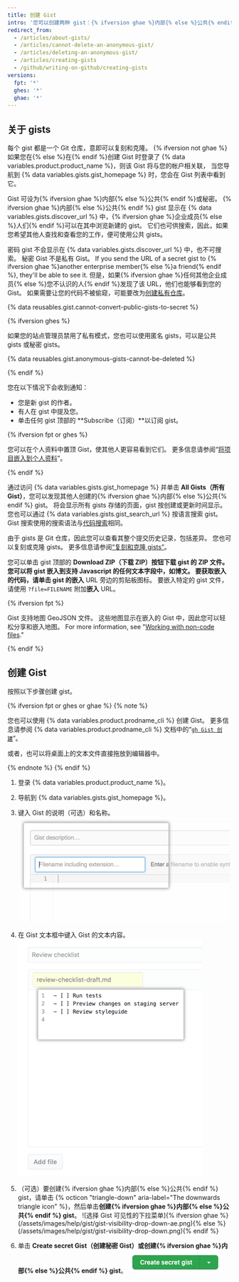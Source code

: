 ```yaml
---
title: 创建 Gist
intro: '您可以创建两种 gist：{% ifversion ghae %}内部{% else %}公共{% endif %}和秘密。 如果您准备与{% ifversion ghae %}企业成员{% else %}全世界{% endif %}分享您的创意，请创建{% ifversion ghae %}内部{% else %}公共{% endif %} gist，否则请创建秘密 gist。'
redirect_from:
  - /articles/about-gists/
  - /articles/cannot-delete-an-anonymous-gist/
  - /articles/deleting-an-anonymous-gist/
  - /articles/creating-gists
  - /github/writing-on-github/creating-gists
versions:
  fpt: '*'
  ghes: '*'
  ghae: '*'
---
```


## 关于 gists

每个 gist 都是一个 Git 仓库，意即可以复刻和克隆。 {% ifversion not ghae %}如果您在{% else %}在{% endif %}创建 Gist 时登录了 {% data variables.product.product_name %}，则该 Gist 将与您的帐户相关联， 当您导航到 {% data variables.gists.gist_homepage %} 时，您会在 Gist 列表中看到它。

Gist 可设为{% ifversion ghae %}内部{% else %}公共{% endif %}或秘密。 {% ifversion ghae %}内部{% else %}公共{% endif %} gist 显示在 {% data variables.gists.discover_url %} 中，{% ifversion ghae %}企业成员{% else %}人们{% endif %}可以在其中浏览新建的 gist。 它们也可供搜索，因此，如果您希望其他人查找和查看您的工作，便可使用公共 gists。

密码 gist 不会显示在 {% data variables.gists.discover_url %} 中，也不可搜索。 秘密 Gist 不是私有 Gist。 If you send the URL of a secret gist to {% ifversion ghae %}another enterprise member{% else %}a friend{% endif %}, they'll be able to see it. 但是，如果{% ifversion ghae %}任何其他企业成员{% else %}您不认识的人{% endif %}发现了该 URL，他们也能够看到您的 Gist。 如果需要让您的代码不被偷窥，可能要改为[创建私有仓库](/articles/creating-a-new-repository)。

{% data reusables.gist.cannot-convert-public-gists-to-secret %}

{% ifversion ghes %}

如果您的站点管理员禁用了私有模式，您也可以使用匿名 gists，可以是公共 gists 或秘密 gists。

{% data reusables.gist.anonymous-gists-cannot-be-deleted %}

{% endif %}

您在以下情况下会收到通知：
- 您是新 gist 的作者。
- 有人在 gist 中提及您。
- 单击任何 gist 顶部的 **Subscribe（订阅）**以订阅 gist。

{% ifversion fpt or ghes %}

您可以在个人资料中置顶 Gist，使其他人更容易看到它们。 更多信息请参阅“[将项目嵌入到个人资料](/articles/pinning-items-to-your-profile)”。

{% endif %}

通过访问 {% data variables.gists.gist_homepage %} 并单击 **All Gists（所有 Gist）**，您可以发现其他人创建的{% ifversion ghae %}内部{% else %}公共{% endif %} gist。 将会显示所有 gists 存储的页面，gist 按创建或更新时间显示。 您也可以通过 {% data variables.gists.gist_search_url %} 按语言搜索 gist。 Gist 搜索使用的搜索语法与[代码搜索](/articles/searching-code)相同。

由于 gists 是 Git 仓库，因此您可以查看其整个提交历史记录，包括差异。 您也可以复刻或克隆 gists。 更多信息请参阅[“复刻和克隆 gists”](/articles/forking-and-cloning-gists)。

您可以单击 gist 顶部的 **Download ZIP（下载 ZIP）**按钮下载 gist 的 ZIP 文件。 您可以将 gist 嵌入到支持 Javascript 的任何文本字段中，如博文。 要获取嵌入的代码，请单击 gist 的**嵌入** URL 旁边的剪贴板图标。 要嵌入特定的 gist 文件，请使用 `?file=FILENAME` 附加**嵌入** URL。

{% ifversion fpt %}

Gist 支持地图 GeoJSON 文件。 这些地图显示在嵌入的 Gist 中，因此您可以轻松分享和嵌入地图。 For more information, see "[Working with non-code files](/repositories/working-with-files/using-files/working-with-non-code-files#mapping-geojson-files-on-github)."

{% endif %}

## 创建 Gist

按照以下步骤创建 gist。

{% ifversion fpt or ghes or ghae %}
{% note %}

您也可以使用 {% data variables.product.prodname_cli %} 创建 Gist。 更多信息请参阅 {% data variables.product.prodname_cli %} 文档中的“[`gh Gist 创建`](https://cli.github.com/manual/gh_gist_create)”。

或者，也可以将桌面上的文本文件直接拖放到编辑器中。

{% endnote %}
{% endif %}

1. 登录 {% data variables.product.product_name %}。
2. 导航到 {% data variables.gists.gist_homepage %}。
3. 键入 Gist 的说明（可选）和名称。 ![Gist 名称说明](/assets/images/help/gist/gist_name_description.png)

4. 在 Gist 文本框中键入 Gist 的文本内容。 ![Gist 文本框](/assets/images/help/gist/gist_text_box.png)

5. （可选）要创建{% ifversion ghae %}内部{% else %}公共{% endif %} gist，请单击 {% octicon "triangle-down" aria-label="The downwards triangle icon" %}，然后单击**创建{% ifversion ghae %}内部{% else %}公共{% endif %} gist**。 ![选择 Gist 可见性的下拉菜单]{% ifversion ghae %}(/assets/images/help/gist/gist-visibility-drop-down-ae.png){% else %}(/assets/images/help/gist/gist-visibility-drop-down.png){% endif %}

6. 单击 **Create secret Gist（创建秘密 Gist）**或**创建{% ifversion ghae %}内部{% else %}公共{% endif %} gist**。 ![创建 Gist 的按钮](/assets/images/help/gist/create-secret-gist-button.png)
